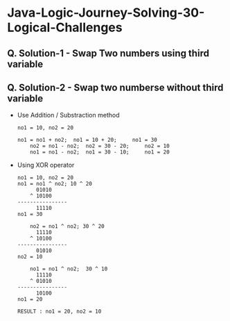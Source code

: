 # Java-Logic-Journey-Solving-30-Logical-Challenges

## Q. Solution-1 - Swap Two numbers using third variable

## Q. Solution-2 - Swap two numberse without third variable
  - Use Addition / Substraction method
     ```
     no1 = 10, no2 = 20
     
     no1 = no1 + no2;  no1 = 10 + 20;     no1 = 30
		 no2 = no1 - no2;  no2 = 30 - 20;     no2 = 10
		 no1 = no1 - no2;  no1 = 30 - 10;     no1 = 20
     ```
  - Using XOR operator
      ```
      no1 = 10, no2 = 20
      no1 = no1 ^ no2; 10 ^ 20
            01010
          ^ 10100
      ----------------
            11110       
      no1 = 30
      
		  no2 = no1 ^ no2; 30 ^ 20
            11110
          ^ 10100
      ----------------
            01010
      no2 = 10

		  no1 = no1 ^ no2;  30 ^ 10
            11110
          ^ 01010
      ----------------
            10100
      no1 = 20

      RESULT : no1 = 20, no2 = 10
      ```

